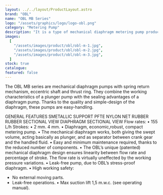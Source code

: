 ```yaml
---
layout: ../../layout/ProductLayout.astro
brand: "OBL"
name: "OBL MB Series"
logo: "/assets/graphics/logo/logo-obl.png"
category: "Metering Pump"
description: "It is a type of mechanical diaphragm metering pump produced by OBL. Known for its precision and reliability, the MB series is widely used in various industries for dosing chemicals."
images:
  [
    "/assets/images/product/obl/obl-m-1.jpg",
    "/assets/images/product/obl/obl-m-2.jpg",
    "/assets/images/product/obl/obl-m-3.jpg",
  ]
stock: true
catalogue:
featured: false
---
```


The OBL MB series are mechanical diaphragm pumps with spring return mechanism, eccentric shaft and thrust ring. They combine the working characteristics of
a plunger pump with the sealing advantages of a diaphragm pump.
Thanks to the quality and simple-design of the diaphragm, these pumps are easy-handling.

GENERAL FEATURES
SMETALLIC
SUPPORT
PFTE
NYLON NET
RUBBER
RUBBER
SECTIONAL VIEW DIAPHRAGM SECTIONAL VIEW
Flow rates: • 155 L/h
Strokes: • 2 mm. 4 mm.
• Diaphragm, economic,robust, compact metering pump.
• The mechanical diaphragm works, both giving the swept
volume, acting basically as plunger, and as separator between
crank gear and the handled fluid.
• Easy and minimum maintenance required, thanks to the
reduced number of components.
• The OBL’s unique (patented) mechanical diaphragm design
ensures linearity between flow rate and percentage of stroke.
The flow rate is virtually uneffected by the working pressure
variations.
• Leak-free pump, due to OBL’s stress-proof diaphragm.
• High working safety:

- No external moving parts.
- Leak-free operations.
  • Max suction lift 1,5 m.w.c. (see operating manual).
